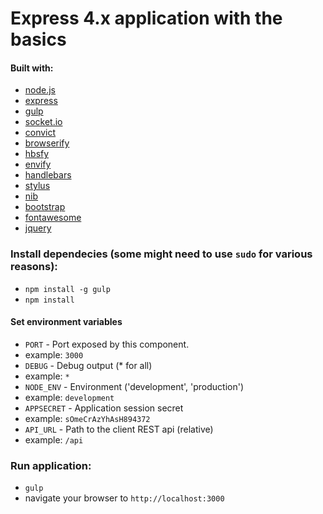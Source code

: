 Express 4.x application with the basics
=======================================

#### Built with:
* [node.js](http://www.nodejs.org/)
* [express](http://www.expressjs.com/)
* [gulp](http://www.gulpjs.com/)
* [socket.io](http://www.socket.io/)
* [convict](http://github.com/mozilla/node-convict/)
* [browserify](http://www.browserify.org/)
 * [hbsfy](http://github.com/epeli/node-hbsfy/)
 * [envify](http://github.com/hughsk/envify/)
* [handlebars](http://handlebarsjs.com/)
* [stylus](http://learnboost.github.io/stylus/)
 * [nib](http://visionmedia.github.io/nib/)
* [bootstrap](http://getbootstrap.com/)
* [fontawesome](http://fortawesome.github.io/Font-Awesome/)
* [jquery](http://www.jquery.com/)

### Install dependecies (some might need to use `sudo` for various reasons):
- `npm install -g gulp`
- `npm install`

#### Set environment variables
* `PORT` - Port exposed by this component.
 * example: `3000`
* `DEBUG` - Debug output (* for all)
 * example: `*`
* `NODE_ENV` - Environment ('development', 'production')
 * example: `development`
* `APPSECRET` - Application session secret
 * example: `sOmeCrAzYhAsH894372`
* `API_URL` - Path to the client REST api (relative)
 * example: `/api`

### Run application:
- `gulp`
- navigate your browser to `http://localhost:3000`